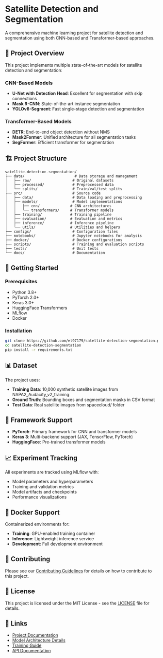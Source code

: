 # Satellite Detection and Segmentation

A comprehensive machine learning project for satellite detection and segmentation using both CNN-based and Transformer-based approaches.

## 🎯 Project Overview

This project implements multiple state-of-the-art models for satellite detection and segmentation:

### CNN-Based Models
- **U-Net with Detection Head**: Excellent for segmentation with skip connections
- **Mask R-CNN**: State-of-the-art instance segmentation 
- **YOLOv8-Segment**: Fast single-stage detection and segmentation

### Transformer-Based Models  
- **DETR**: End-to-end object detection without NMS
- **Mask2Former**: Unified architecture for all segmentation tasks
- **SegFormer**: Efficient transformer for segmentation

## 🏗️ Project Structure

```
satellite-detection-segmentation/
├── data/                       # Data storage and management
│   ├── raw/                   # Original datasets
│   ├── processed/             # Preprocessed data
│   └── splits/                # Train/val/test splits
├── src/                       # Source code
│   ├── data/                  # Data loading and preprocessing
│   ├── models/                # Model implementations
│   │   ├── cnn/              # CNN architectures
│   │   └── transformers/     # Transformer models
│   ├── training/             # Training pipeline
│   ├── evaluation/           # Evaluation and metrics
│   ├── inference/            # Inference pipeline
│   └── utils/                # Utilities and helpers
├── configs/                   # Configuration files
├── notebooks/                 # Jupyter notebooks for analysis
├── docker/                    # Docker configurations
├── scripts/                   # Training and evaluation scripts
├── tests/                     # Unit tests
└── docs/                      # Documentation
```

## 🚀 Getting Started

### Prerequisites
- Python 3.8+
- PyTorch 2.0+
- Keras 3.0+
- HuggingFace Transformers
- MLflow
- Docker

### Installation
```bash
git clone https://github.com/el97179/satellite-detection-segmentation.git
cd satellite-detection-segmentation
pip install -r requirements.txt
```

## 📊 Dataset

The project uses:
- **Training Data**: 10,000 synthetic satellite images from NAPA2_Audacity_v2_training
- **Ground Truth**: Bounding boxes and segmentation masks in CSV format
- **Test Data**: Real satellite images from spacecloud/ folder

## 🔧 Framework Support

- **PyTorch**: Primary framework for CNN and transformer models
- **Keras 3**: Multi-backend support (JAX, TensorFlow, PyTorch)
- **HuggingFace**: Pre-trained transformer models

## 📈 Experiment Tracking

All experiments are tracked using MLflow with:
- Model parameters and hyperparameters
- Training and validation metrics
- Model artifacts and checkpoints
- Performance visualizations

## 🐳 Docker Support

Containerized environments for:
- **Training**: GPU-enabled training container
- **Inference**: Lightweight inference service
- **Development**: Full development environment

## 📝 Contributing

Please see our [Contributing Guidelines](docs/CONTRIBUTING.md) for details on how to contribute to this project.

## 📄 License

This project is licensed under the MIT License - see the [LICENSE](LICENSE) file for details.

## 🔗 Links

- [Project Documentation](docs/)
- [Model Architecture Details](docs/models.md)
- [Training Guide](docs/training.md)
- [API Documentation](docs/api.md)
